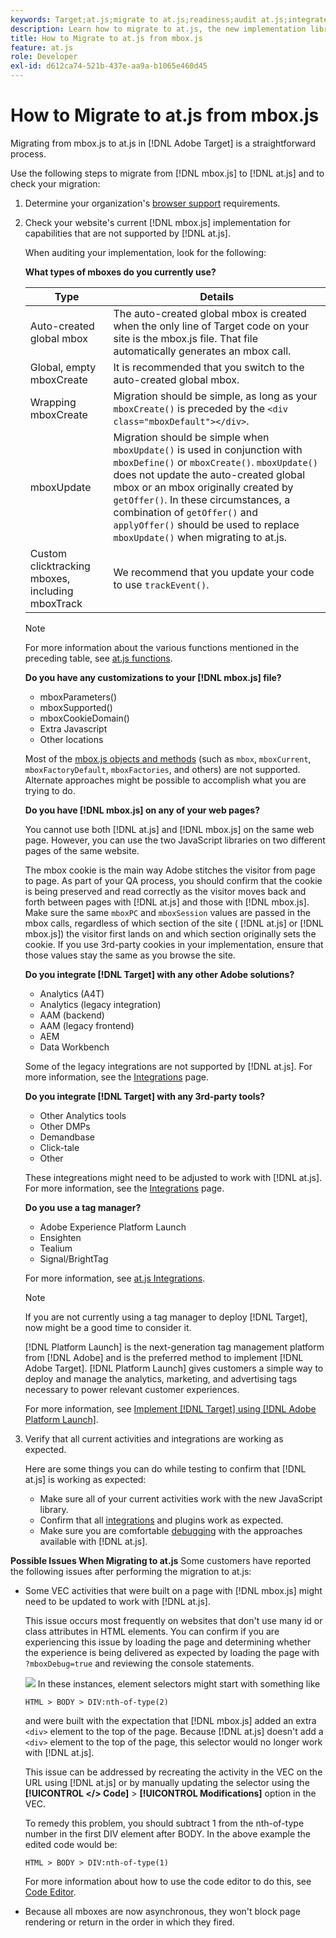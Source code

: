 ```yaml
---
keywords: Target;at.js;migrate to at.js;readiness;audit at.js;integrate at.js
description: Learn how to migrate to at.js, the new implementation library for Adobe [!DNL Target] designed for both typical web implementations and Single Page Applications (SPAs).
title: How to Migrate to at.js from mbox.js
feature: at.js
role: Developer
exl-id: d612ca74-521b-437e-aa9a-b1065e460d45
---
```

# How to Migrate to at.js from mbox.js

Migrating from mbox.js to at.js in [!DNL Adobe Target] is a straightforward process.

Use the following steps to migrate from [!DNL mbox.js] to [!DNL at.js] and to check your migration: 

1. Determine your organization's [browser support](/help/c-implementing-target/c-considerations-before-you-implement-target/supported-browsers.md#reference_01B4BF99E7D545A7998773202A2F6100) requirements.
1. Check your website's current [!DNL mbox.js] implementation for capabilities that are not supported by [!DNL at.js].

   When auditing your implementation, look for the following:

   **What types of mboxes do you currently use?**

   | Type | Details |
   |--- |--- |
   |Auto-created global mbox|The auto-created global mbox is created when the only line of  Target  code on your site is the  mbox.js  file. That file automatically generates an mbox call.|
   |Global, empty mboxCreate|It is recommended that you switch to the auto-created global mbox.|
   |Wrapping  mboxCreate|Migration should be simple, as long as your `mboxCreate()` is preceded by the  `<div class="mboxDefault"></div>`.|
   |mboxUpdate|Migration should be simple when `mboxUpdate()` is used in conjunction with `mboxDefine()` or `mboxCreate()`. `mboxUpdate()` does not update the auto-created global mbox or an mbox originally created by `getOffer()`. In these circumstances, a combination of `getOffer()` and `applyOffer()` should be used to replace `mboxUpdate()` when migrating to at.js.|
   |Custom clicktracking mboxes, including mboxTrack|We recommend that you update your code to use `trackEvent()`.|

   >[!NOTE]
   >
   >For more information about the various functions mentioned in the preceding table, see [at.js functions](/help/c-implementing-target/c-implementing-target-for-client-side-web/cmp-atjs-functions.md).

   **Do you have any customizations to your [!DNL mbox.js] file?**

   * mboxParameters() 
   * mboxSupported() 
   * mboxCookieDomain() 
   * Extra Javascript 
   * Other locations

   Most of the [mbox.js objects and methods](/help/c-target/c-visitor-profile/variables-profiles-parameters-methods.md#section_8C78059D15D9452F95636A5640188537) (such as `mbox`, `mboxCurrent`, `mboxFactoryDefault`, `mboxFactories`, and others) are not supported. Alternate approaches might be possible to accomplish what you are trying to do.

   **Do you have [!DNL mbox.js] on any of your web pages?**

   You cannot use both [!DNL at.js] and [!DNL mbox.js] on the same web page. However, you can use the two JavaScript libraries on two different pages of the same website.

   The mbox cookie is the main way Adobe stitches the visitor from page to page. As part of your QA process, you should confirm that the cookie is being preserved and read correctly as the visitor moves back and forth between pages with [!DNL at.js] and those with [!DNL mbox.js]. Make sure the same `mboxPC` and `mboxSession` values are passed in the mbox calls, regardless of which section of the site ( [!DNL at.js] or [!DNL mbox.js]) the visitor first lands on and which section originally sets the cookie. If you use 3rd-party cookies in your implementation, ensure that those values stay the same as you browse the site.

   **Do you integrate [!DNL Target] with any other Adobe solutions?**

   * Analytics (A4T) 
   * Analytics (legacy integration) 
   * AAM (backend) 
   * AAM (legacy frontend) 
   * AEM 
   * Data Workbench

   Some of the legacy integrations are not supported by [!DNL at.js]. For more information, see the [Integrations](/help/c-implementing-target/c-implementing-target-for-client-side-web/c-how-atjs-works/target-atjs-integrations.md#concept_C100BC4F073C4B57A608B309D0157B39) page.

   **Do you integrate [!DNL Target] with any 3rd-party tools?**

   * Other Analytics tools 
   * Other DMPs 
   * Demandbase 
   * Click-tale 
   * Other

   These integreations might need to be adjusted to work with [!DNL at.js]. For more information, see the [Integrations](/help/c-implementing-target/c-implementing-target-for-client-side-web/c-how-atjs-works/target-atjs-integrations.md#concept_C100BC4F073C4B57A608B309D0157B39) page.

   **Do you use a tag manager?**

   * Adobe Experience Platform Launch
   * Ensighten 
   * Tealium 
   * Signal/BrightTag

   For more information, see [at.js Integrations](/help/c-implementing-target/c-implementing-target-for-client-side-web/c-how-atjs-works/target-atjs-integrations.md#concept_C100BC4F073C4B57A608B309D0157B39).

   >[!NOTE]
   >
   >If you are not currently using a tag manager to deploy [!DNL Target], now might be a good time to consider it.
   >
   >[!DNL Platform Launch] is the next-generation tag management platform from [!DNL Adobe] and is the preferred method to implement [!DNL Adobe Target]. [!DNL Platform Launch] gives customers a simple way to deploy and manage the analytics, marketing, and advertising tags necessary to power relevant customer experiences.
   >
   >For more information, see [Implement [!DNL Target] using [!DNL Adobe Platform Launch]](/help/c-implementing-target/c-implementing-target-for-client-side-web/how-to-deployatjs/cmp-implementing-target-using-adobe-launch.md). 

1. Verify that all current activities and integrations are working as expected.

   Here are some things you can do while testing to confirm that [!DNL at.js] is working as expected:

   * Make sure all of your current activities work with the new JavaScript library. 
   * Confirm that all [integrations](/help/c-implementing-target/c-implementing-target-for-client-side-web/c-how-atjs-works/target-atjs-integrations.md#concept_C100BC4F073C4B57A608B309D0157B39) and plugins work as expected. 
   * Make sure you are comfortable [debugging](/help/c-implementing-target/c-implementing-target-for-client-side-web/c-target-debugging-atjs/target-debugging-atjs.md#concept_CAE591DA8C404C22917584ECD4F7494F) with the approaches available with [!DNL at.js].

**Possible Issues When Migrating to at.js** Some customers have reported the following issues after performing the migration to at.js: 

* Some VEC activities that were built on a page with [!DNL mbox.js] might need to be updated to work with [!DNL at.js]. 

  This issue occurs most frequently on websites that don't use many id or class attributes in HTML elements. You can confirm if you are experiencing this issue by loading the page and determining whether the experience is being delivered as expected by loading the page with `?mboxDebug=true` and reviewing the console statements. 

  ![](assets/mboxdebug.png)
  In these instances, element selectors might start with something like 

  ```
  HTML > BODY > DIV:nth-of-type(2)
  ```

  and were built with the expectation that [!DNL mbox.js] added an extra `<div>` element to the top of the page. Because [!DNL at.js] doesn't add a `<div>` element to the top of the page, this selector would no longer work with [!DNL at.js]. 

  This issue can be addressed by recreating the activity in the VEC on the URL using [!DNL at.js] or by manually updating the selector using the **[!UICONTROL </> Code]** > **[!UICONTROL Modifications]** option in the VEC. 

  To remedy this problem, you should subtract 1 from the nth-of-type number in the first DIV element after BODY. In the above example the edited code would be: 

  ```
  HTML > BODY > DIV:nth-of-type(1)
  ```

  For more information about how to use the code editor to do this, see [Code Editor](/help/c-experiences/c-visual-experience-composer/c-vec-code-editor/vec-code-editor.md#concept_B3A6E9EE3A60406DB640E205EA1745B5). 

* Because all mboxes are now asynchronous, they won't block page rendering or return in the order in which they fired.
